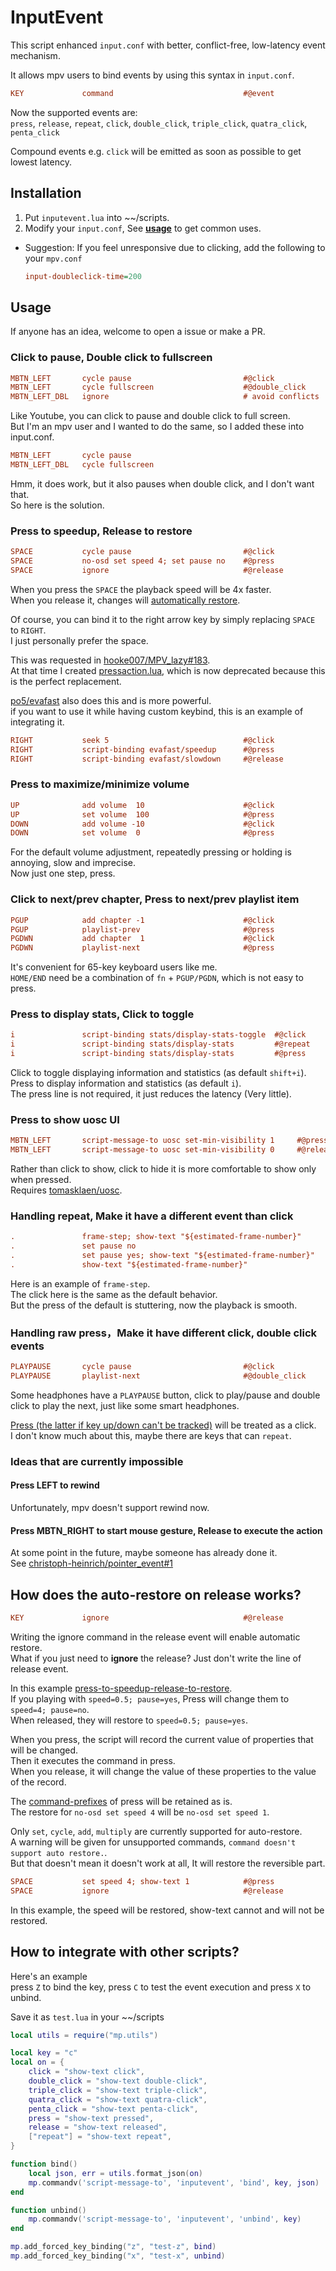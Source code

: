 # InputEvent

This script enhanced `input.conf` with better, conflict-free, low-latency event mechanism.

It allows mpv users to bind events by using this syntax in `input.conf`.

```ini
KEY             command                             #@event
```

Now the supported events are:  
`press`, `release`, `repeat`, `click`, `double_click`, `triple_click`, `quatra_click`, `penta_click`

Compound events e.g. `click` will be emitted as soon as possible to get lowest latency.

## Installation

1. Put `inputevent.lua` into ~~/scripts.
2. Modify your `input.conf`, See [**usage**](https://github.com/Natural-Harmonia-Gropius/InputEvent#usage) to get common uses.

- Suggestion: If you feel unresponsive due to clicking, add the following to your `mpv.conf`

  ```ini
  input-doubleclick-time=200
  ```

## Usage

If anyone has an idea, welcome to open a issue or make a PR.

### Click to pause, Double click to fullscreen

```ini
MBTN_LEFT       cycle pause                         #@click
MBTN_LEFT       cycle fullscreen                    #@double_click
MBTN_LEFT_DBL   ignore                              # avoid conflicts
```

Like Youtube, you can click to pause and double click to full screen.  
But I'm an mpv user and I wanted to do the same, so I added these into input.conf.

```ini
MBTN_LEFT       cycle pause
MBTN_LEFT_DBL   cycle fullscreen
```

Hmm, it does work, but it also pauses when double click, and I don't want that.  
So here is the solution.

### Press to speedup, Release to restore

```ini
SPACE           cycle pause                         #@click
SPACE           no-osd set speed 4; set pause no    #@press
SPACE           ignore                              #@release
```

When you press the `SPACE` the playback speed will be 4x faster.  
When you release it, changes will [automatically restore](https://github.com/Natural-Harmonia-Gropius/InputEvent#how-does-the-auto-restore-on-release-works).

Of course, you can bind it to the right arrow key by simply replacing `SPACE` to `RIGHT`.  
I just personally prefer the space.

This was requested in [hooke007/MPV_lazy#183](https://github.com/hooke007/MPV_lazy/discussions/183).  
At that time I created [pressaction.lua](https://github.com/Natural-Harmonia-Gropius/mpv_config/blob/990a19fcd7ca91ff5f9cdfa01184c8d25a7932e8/scripts/pressaction.lua), which is now deprecated because this is the perfect replacement.

[po5/evafast](https://github.com/po5/evafast) also does this and is more powerful.  
if you want to use it while having custom keybind, this is an example of integrating it.

```ini
RIGHT           seek 5                              #@click
RIGHT           script-binding evafast/speedup      #@press
RIGHT           script-binding evafast/slowdown     #@release
```

### Press to maximize/minimize volume

```ini
UP              add volume  10                      #@click
UP              set volume  100                     #@press
DOWN            add volume -10                      #@click
DOWN            set volume  0                       #@press
```

For the default volume adjustment, repeatedly pressing or holding is annoying, slow and imprecise.  
Now just one step, press.

### Click to next/prev chapter, Press to next/prev playlist item

```ini
PGUP            add chapter -1                      #@click
PGUP            playlist-prev                       #@press
PGDWN           add chapter  1                      #@click
PGDWN           playlist-next                       #@press
```

It's convenient for 65-key keyboard users like me.  
`HOME/END` need be a combination of `fn` + `PGUP/PGDN`, which is not easy to press.

### Press to display stats, Click to toggle

```ini
i               script-binding stats/display-stats-toggle  #@click
i               script-binding stats/display-stats         #@repeat
i               script-binding stats/display-stats         #@press
```

Click to toggle displaying information and statistics (as default `shift+i`).  
Press to display information and statistics (as default `i`).  
The press line is not required, it just reduces the latency (Very little).

### Press to show uosc UI

```ini
MBTN_LEFT       script-message-to uosc set-min-visibility 1     #@press
MBTN_LEFT       script-message-to uosc set-min-visibility 0     #@release
```

Rather than click to show, click to hide it is more comfortable to show only when pressed.  
Requires [tomasklaen/uosc](https://github.com/tomasklaen/uosc).

### Handling repeat, Make it have a different event than click

```ini
.               frame-step; show-text "${estimated-frame-number}"       #@click
.               set pause no                                            #@press
.               set pause yes; show-text "${estimated-frame-number}"    #@release
.               show-text "${estimated-frame-number}"                   #@repeat
```

Here is an example of `frame-step`.  
The click here is the same as the default behavior.  
But the press of the default is stuttering, now the playback is smooth.

### Handling raw press，Make it have different click, double click events

```ini
PLAYPAUSE       cycle pause                         #@click
PLAYPAUSE       playlist-next                       #@double_click
```

Some headphones have a `PLAYPAUSE` button, click to play/pause and double click to play the next, just like some smart headphones.

[Press (the latter if key up/down can't be tracked)](https://mpv.io/manual/master/#lua-scripting-event) will be treated as a click.  
I don't know much about this, maybe there are keys that can `repeat`.

### Ideas that are currently impossible

#### Press LEFT to rewind

Unfortunately, mpv doesn't support rewind now.

#### Press MBTN_RIGHT to start mouse gesture, Release to execute the action

At some point in the future, maybe someone has already done it.  
See [christoph-heinrich/pointer_event#1](https://github.com/christoph-heinrich/pointer_event/issues/1)

## How does the auto-restore on release works?

```ini
KEY             ignore                              #@release
```

Writing the ignore command in the release event will enable automatic restore.  
What if you just need to **ignore** the release? Just don't write the line of release event.

In this example [press-to-speedup-release-to-restore](https://github.com/Natural-Harmonia-Gropius/InputEvent#press-to-speedup-release-to-restore).  
If you playing with `speed=0.5; pause=yes`, Press will change them to `speed=4; pause=no`.  
When released, they will restore to `speed=0.5; pause=yes`.

When you press, the script will record the current value of properties that will be changed.  
Then it executes the command in press.  
When you release, it will change the value of these properties to the value of the record.

The [command-prefixes](https://mpv.io/manual/master/#input-command-prefixes) of press will be retained as is.  
The restore for `no-osd set speed 4` will be `no-osd set speed 1`.

Only `set`, `cycle`, `add`, `multiply` are currently supported for auto-restore.  
A warning will be given for unsupported commands, `command doesn't support auto restore.`.  
But that doesn't mean it doesn't work at all, It will restore the reversible part.

```ini
SPACE           set speed 4; show-text 1            #@press
SPACE           ignore                              #@release
```

In this example, the speed will be restored, show-text cannot and will not be restored.

## How to integrate with other scripts?

Here's an example  
press `Z` to bind the key, press `C` to test the event execution and press `X` to unbind.

Save it as `test.lua` in your ~~/scripts

```lua
local utils = require("mp.utils")

local key = "c"
local on = {
    click = "show-text click",
    double_click = "show-text double-click",
    triple_click = "show-text triple-click",
    quatra_click = "show-text quatra-click",
    penta_click = "show-text penta-click",
    press = "show-text pressed",
    release = "show-text released",
    ["repeat"] = "show-text repeat",
}

function bind()
    local json, err = utils.format_json(on)
    mp.commandv('script-message-to', 'inputevent', 'bind', key, json)
end

function unbind()
    mp.commandv('script-message-to', 'inputevent', 'unbind', key)
end

mp.add_forced_key_binding("z", "test-z", bind)
mp.add_forced_key_binding("x", "test-x", unbind)
```
